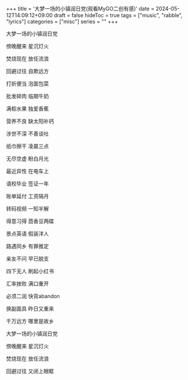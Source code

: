 +++
title = '大梦一场的小镇润日党(观看MyGO二创有感)'
date = 2024-05-12T14:09:12+09:00
draft = false
hideToc = true
tags = ["music", "rabble", "lyrics"]
categories = ["misc"]
series = ""
+++

大梦一场的小镇润日党

傍晚醒来 星沉灯火

焚烧现在 放任流浪

回避过往 自欺远方


打折便当 泡面包菜

批发碎肉 临期牛奶

满柜水果 独爱香蕉

营养不良 缺太阳补钙


涉世不深 不善谈吐

纸巾擦干 凌晨三点

无尽空虚 盼白月光

最近异性 在电车上


语校毕业 签证一年

账单延付 工资隔月

转码视频 一知半解

得意习得 茴香豆两碟


景点英语 假装洋人

路遇同乡 有罪推定

亲友不问 早已脱支

四下无人 刷起小红书


汇率挫败 满口重开

必须二润 快背abandon

换副面具 昨日又重来

千万远方 哪里是故乡


大梦一场的小镇润日党

傍晚醒来 星沉灯火

焚烧现在 放任流浪

回避过往 又闭上眼眶
